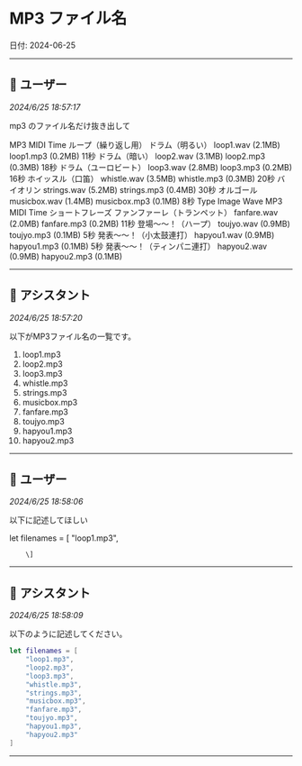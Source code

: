 # MP3 ファイル名

日付: 2024-06-25

---

## 👤 ユーザー
*2024/6/25 18:57:17*

mp3 のファイル名だけ抜き出して

MP3	MIDI	Time
ループ（繰り返し用）	ドラム（明るい）	loop1.wav
(2.1MB)	loop1.mp3
(0.2MB)		11秒
ドラム（暗い）	loop2.wav
(3.1MB)	loop2.mp3
(0.3MB)		18秒
ドラム（ユーロビート）	loop3.wav
(2.8MB)	loop3.mp3
(0.2MB)		16秒
ホイッスル（口笛）	whistle.wav
(3.5MB)	whistle.mp3
(0.3MB)		20秒
バイオリン	strings.wav
(5.2MB)	strings.mp3
(0.4MB)		30秒
オルゴール	musicbox.wav
(1.4MB)	musicbox.mp3
(0.1MB)		8秒
Type	Image	Wave	MP3	MIDI	Time
ショートフレーズ	ファンファーレ（トランペット）	fanfare.wav
(2.0MB)	fanfare.mp3
(0.2MB)		11秒
登場～～！（ハープ）	toujyo.wav
(0.9MB)	toujyo.mp3
(0.1MB)		5秒
発表～～！（小太鼓連打）	hapyou1.wav
(0.9MB)	hapyou1.mp3
(0.1MB)		5秒
発表～～！（ティンパニ連打）	hapyou2.wav
(0.9MB)	hapyou2.mp3
(0.1MB)

---

## 🤖 アシスタント
*2024/6/25 18:57:20*

以下がMP3ファイル名の一覧です。

1. loop1.mp3
2. loop2.mp3
3. loop3.mp3
4. whistle.mp3
5. strings.mp3
6. musicbox.mp3
7. fanfare.mp3
8. toujyo.mp3
9. hapyou1.mp3
10. hapyou2.mp3

---

## 👤 ユーザー
*2024/6/25 18:58:06*

以下に記述してほしい

let filenames = \[
            "loop1.mp3",

        \]

---

## 🤖 アシスタント
*2024/6/25 18:58:09*

以下のように記述してください。

```swift
let filenames = [
    "loop1.mp3",
    "loop2.mp3",
    "loop3.mp3",
    "whistle.mp3",
    "strings.mp3",
    "musicbox.mp3",
    "fanfare.mp3",
    "toujyo.mp3",
    "hapyou1.mp3",
    "hapyou2.mp3"
]
```

---
